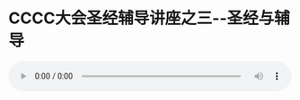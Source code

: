# CCCC大会圣经辅导讲座之三--圣经与辅导

<audio style="width: 100%;" preload="false" controls controlslist="nodownload"><source src="//cdn.simai.ml/audio/mp3/old/12176.mp3" type="audio/mpeg">Your browser does not support the audio element.</audio>


